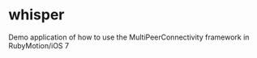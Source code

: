 whisper
=======

Demo application of how to use the MultiPeerConnectivity framework in RubyMotion/iOS 7
